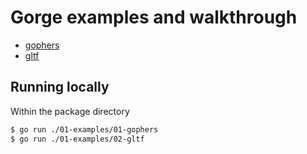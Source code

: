 # Gorge examples and walkthrough

- [gophers](https://stdiopt.github.io/gorge-examples/wasm.html?t=wasm/01-gophers)
- [gltf](https://stdiopt.github.io/gorge-examples/wasm.html?t=wasm/02-gltf)

## Running locally

Within the package directory

```bash
$ go run ./01-examples/01-gophers
$ go run ./01-examples/02-gltf
```
